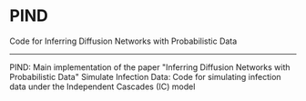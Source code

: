 # PIND

Code for Inferring Diffusion Networks with Probabilistic Data

---

PIND: Main implementation of the paper "Inferring Diffusion Networks with Probabilistic Data"
Simulate Infection Data: Code for simulating infection data under the Independent Cascades (IC) model
